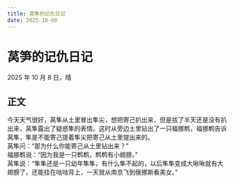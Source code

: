 ```yaml
---
title: 莴隼的记仇日记
date: 2025-10-08
---
```


# 莴笋的记仇日记

2025 年 10 月 8 日，晴

## 正文

今天天气很好，莴隼从土里冒出隼尖，想把寄己扒出来，但是拔了半天还是没有扒出来，莴隼露出了疑惑隼的表情。这时从旁边土里钻出了一只福挪鹎，福挪鹎告诉莴隼，隼是不能寄己提着隼尖把寄己从土里提出来的。  
莴隼问：“那为什么你能寄己从土里钻出来？”  
福挪鹎说：“因为我是一只鹎鹎，鹎鹎有小翅膀。”  
莴隼说：“隼隼还是一只幼年隼隼，有什么隼不起的，以后隼隼变成大啾啾就有大翅膀了，还能挂在咕咕背上，一天就从南京飞到俄挪斯看美女。”
